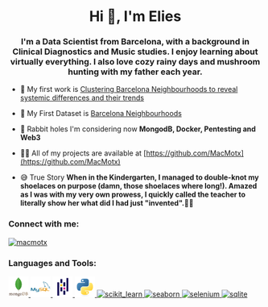 <h1 align="center">Hi 👋, I'm Elies</h1>
<h3 align="center">I'm a Data Scientist from Barcelona, with a background in Clinical Diagnostics and Music studies. I enjoy learning about virtually everything. I also love cozy rainy days and mushroom hunting with my father each year.</h3>

- 🧱 My first work is [Clustering Barcelona Neighbourhoods to reveal systemic differences and their trends](https://github.com/MacMotx/PROJECT_BCN_NEIGHBOURHOODS)

- 🔭 My First Dataset is [Barcelona Neighbourhoods](https://www.kaggle.com/datasets/macmotx/barcelona-data-airbnb-listings-10-years)

- 🐇 Rabbit holes I'm considering now **MongodB, Docker, Pentesting and Web3**

- 👨‍💻 All of my projects are available at [https://github.com/MacMotx](https://github.com/MacMotx)

- 😅 True Story **When in the Kindergarten, I managed to double-knot my shoelaces on purpose (damn, those shoelaces where long!). Amazed as I was with my very own prowess, I quickly called the teacher to literally show her what did I had just "invented".🦸‍♂️**

<h3 align="left">Connect with me:</h3>
<p align="left">
<a href="https://kaggle.com/macmotx" target="blank"><img align="center" src="https://raw.githubusercontent.com/rahuldkjain/github-profile-readme-generator/master/src/images/icons/Social/kaggle.svg" alt="macmotx" height="30" width="40" /></a>
</p>

<h3 align="left">Languages and Tools:</h3>
<p align="left"> <a href="https://www.mongodb.com/" target="_blank" rel="noreferrer"> <img src="https://raw.githubusercontent.com/devicons/devicon/master/icons/mongodb/mongodb-original-wordmark.svg" alt="mongodb" width="40" height="40"/> </a> <a href="https://www.mysql.com/" target="_blank" rel="noreferrer"> <img src="https://raw.githubusercontent.com/devicons/devicon/master/icons/mysql/mysql-original-wordmark.svg" alt="mysql" width="40" height="40"/> </a> <a href="https://pandas.pydata.org/" target="_blank" rel="noreferrer"> <img src="https://raw.githubusercontent.com/devicons/devicon/2ae2a900d2f041da66e950e4d48052658d850630/icons/pandas/pandas-original.svg" alt="pandas" width="40" height="40"/> </a> <a href="https://www.python.org" target="_blank" rel="noreferrer"> <img src="https://raw.githubusercontent.com/devicons/devicon/master/icons/python/python-original.svg" alt="python" width="40" height="40"/> </a> <a href="https://scikit-learn.org/" target="_blank" rel="noreferrer"> <img src="https://upload.wikimedia.org/wikipedia/commons/0/05/Scikit_learn_logo_small.svg" alt="scikit_learn" width="40" height="40"/> </a> <a href="https://seaborn.pydata.org/" target="_blank" rel="noreferrer"> <img src="https://seaborn.pydata.org/_images/logo-mark-lightbg.svg" alt="seaborn" width="40" height="40"/> </a> <a href="https://www.selenium.dev" target="_blank" rel="noreferrer"> <img src="https://raw.githubusercontent.com/detain/svg-logos/780f25886640cef088af994181646db2f6b1a3f8/svg/selenium-logo.svg" alt="selenium" width="40" height="40"/> </a> <a href="https://www.sqlite.org/" target="_blank" rel="noreferrer"> <img src="https://www.vectorlogo.zone/logos/sqlite/sqlite-icon.svg" alt="sqlite" width="40" height="40"/> </a> </p>

